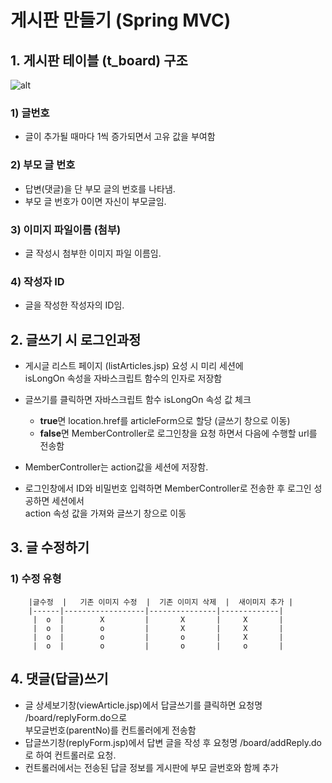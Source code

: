 # 게시판 만들기 (Spring MVC)

## 1. 게시판 테이블 (t_board) 구조

![alt](/assets/images/post/spring/37.png)

### 1) 글번호

- 글이 추가될 때마다 1씩 증가되면서 고유 값을 부여함

### 2) 부모 글 번호

- 답변(댓글)을 단 부모 글의 번호를 나타냄.
- 부모 글 번호가 0이면 자신이 부모글임.

### 3) 이미지 파일이름 (첨부)

- 글 작성시 첨부한 이미지 파일 이름임.

### 4) 작성자 ID

- 글을 작성한 작성자의 ID임.

## 2. 글쓰기 시 로그인과정

- 게시글 리스트 페이지 (listArticles.jsp) 요성 시 미리 세션에  
  isLongOn 속성을 자바스크립트 함수의 인자로 저장함

- 글쓰기를 클릭하면 자바스크립트 함수 isLongOn 속성 값 체크
  - **true**면 location.href를 articleForm으로 할당 (글쓰기 창으로 이동)
  - **false**면 MemberController로 로그인창을 요청 하면서 다음에 수행할 url를 전송함
- MemberController는 action값을 세션에 저장함.
- 로그인창에서 ID와 비밀번호 입력하면 MemberController로 전송한 후 로그인 성공하면 세션에서  
  action 속성 값을 가져와 글쓰기 창으로 이동

## 3. 글 수정하기

### 1) 수정 유형

```
    |글수정  |   기존 이미지 수정  |  기존 이미지 삭제  |  새이미지 추가 |
    |------|------------------|---------------|-------------|
     |  o  |        X         |       X       |     X       |
     |  o  |        o         |       X       |     X       |
     |  o  |        o         |       o       |     X       |
     |  o  |        o         |       o       |     o       |
```

## 4. 댓글(답글)쓰기

- 글 상세보기창(viewArticle.jsp)에서 답글쓰기를 클릭하면 요청명 /board/replyForm.do으로  
  부모글번호(parentNo)를 컨트롤러에게 전송함
- 답글쓰기창(replyForm.jsp)에서 답변 글을 작성 후 요청명 /board/addReply.do로 하여 컨트롤러로 요청.
- 컨트롤러에서는 전송된 답글 정보를 게시판에 부모 글번호와 함께 추가
